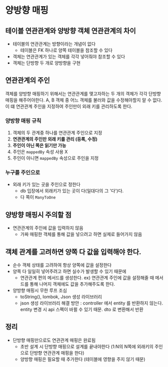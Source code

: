 # 양방향 매핑

## 테이블 연관관계와 양방향 객체 연관관계의 차이

- 테이블의 연관관계는 방향이라는 개념이 없다
  - 테이블은 FK 하나로 양쪽 테이블을 참조할 수 있다
- 객체는 연관관계가 있는 객체를 각각 넣어줘야 참조할 수 있다
- 객체는 단방향 두 개로 양방향을 구현

## 연관관계의 주인

객체를 양방향 매핑하기 위해서는 연관관계를 맺고자하는 두 개의 객체가 각각 단방향 매핑을 해주어야한다.
A, B 객체 중 어느 객체를 불러와 값을 수정해야할지 알 수 없다.
이 떄 연관관계 주인을 지정하여 주인만이 외래 키를 관리하도록 한다.

### 양방향 매핑 규칙

1. 객체의 두 관계중 하나를 연관관계 주인으로 지정
2. **연관관계의 주인만 외래 키를 관리 (등록, 수정)**
3. **주인이 아닌 쪽은 읽기만 가능**
4. 주인은 `mappedBy` 속성 사용 X
5. 주인이 아니면 `mappedBy` 속성으로 주인을 지정

### 누구를 주인으로

- 외래 키가 있는 곳을 주인으로 정한다
  - db 입장에서 외래키가 있는 곳이 다(일대다의 그 '다')다.
  - 다 쪽이 `ManyToOne`

## 양방향 매핑시 주의할 점

- 연관관계의 주인에 값을 입력하지 않음
  - 가짜 매핑한 객체를 통해 값을 넣으려고 하면 실제로 들어가지 않음

## 객체 관계를 고려하면 양쪽 다 값을 입력해야 한다.

- 순수 객체 상태를 고려하여 항상 양쪽에 값을 설정한다
- 양쪽 다 일일히 넣어주려고 하면 실수가 발생할 수 있기 때문에
  - 연관관계 편의 메서드를 생성한다. ex) 연관관계 주인에 값을 설정해줄 때 메서드를 통해 나머지 객체에도 값을 추가해주도록 한다.
- 양방향 매핑시 무한 루프 조심
  - toString(), lombok, Json 생성 라이브러리
  - json 생성 라이브러리 해결 방안 : controller 에서 entity 를 반환하지 않는다. entity 변경 시 api 스펙이 바뀔 수 있기 때문. dto 로 변환해서 반환

## 정리

- 단방향 매핑만으로도 연관관계 매핑은 완료됨
  - 초반 설계 시 단방향 매핑으로 설계를 끝내야한다 (1:N의 N쪽에 외래키의 주인으로 단방향 연관관계 매핑을 한다)
  - 양방향 매핑은 필요할 때 추가한다 (테이블에 영향을 주지 않기 때문)
